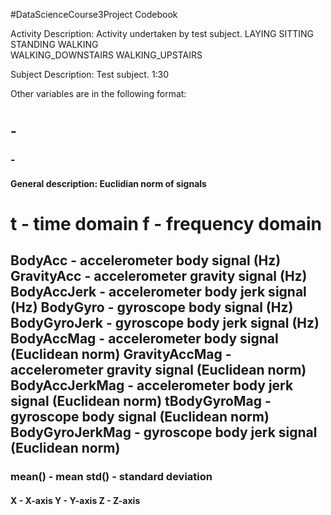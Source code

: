 #DataScienceCourse3Project Codebook

Activity
Description: Activity undertaken by test subject.
LAYING
SITTING
STANDING
WALKING             
WALKING_DOWNSTAIRS
WALKING_UPSTAIRS   

Subject
Description: Test subject.
1:30

Other variables are in the following format:
<h1><h2>-<h3>-<h4>
General description: Euclidian norm of signals

<h1>
t - time domain
f - frequency domain

<h2>
BodyAcc - accelerometer body signal (Hz)
GravityAcc - accelerometer gravity signal (Hz)
BodyAccJerk - accelerometer body jerk signal (Hz)
BodyGyro - gyroscope body signal (Hz)
BodyGyroJerk - gyroscope body jerk signal (Hz)
BodyAccMag - accelerometer body signal (Euclidean norm)
GravityAccMag - accelerometer gravity signal (Euclidean norm)
BodyAccJerkMag - accelerometer body jerk signal (Euclidean norm)
tBodyGyroMag - gyroscope body signal (Euclidean norm)
BodyGyroJerkMag - gyroscope body jerk signal (Euclidean norm)

<h3>
mean() - mean
std() - standard deviation

<h4>
X - X-axis
Y - Y-axis
Z - Z-axis
